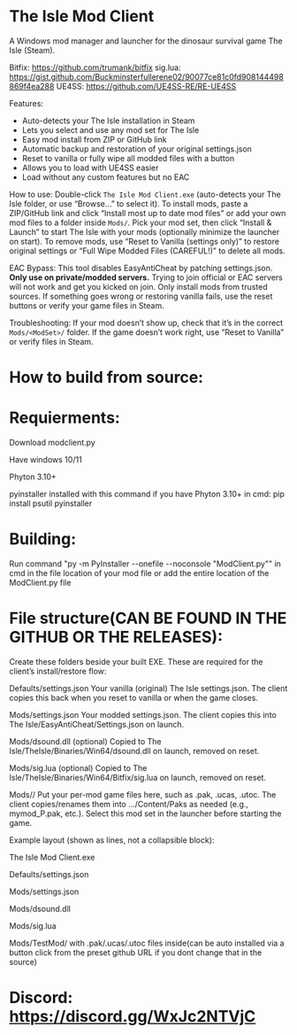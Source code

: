 # The Isle Mod Client

A Windows mod manager and launcher for the dinosaur survival game The Isle (Steam).

Bitfix: https://github.com/trumank/bitfix 
sig.lua: https://gist.github.com/Buckminsterfullerene02/90077ce81c0fd908144498869f4ea288
UE4SS: https://github.com/UE4SS-RE/RE-UE4SS

Features:
- Auto-detects your The Isle installation in Steam
- Lets you select and use any mod set for The Isle
- Easy mod install from ZIP or GitHub link
- Automatic backup and restoration of your original settings.json
- Reset to vanilla or fully wipe all modded files with a button
- Allows you to load with UE4SS easier 
- Load without any custom features but no EAC 

How to use: Double-click `The Isle Mod Client.exe` (auto-detects your The Isle folder, or use “Browse…” to select it). To install mods, paste a ZIP/GitHub link and click “Install most up to date mod files” or add your own mod files to a folder inside `Mods/`. Pick your mod set, then click “Install & Launch” to start The Isle with your mods (optionally minimize the launcher on start). To remove mods, use “Reset to Vanilla (settings only)” to restore original settings or “Full Wipe Modded Files (CAREFUL!)” to delete all mods.

EAC Bypass: This tool disables EasyAntiCheat by patching settings.json. **Only use on private/modded servers.** Trying to join official or EAC servers will not work and get you kicked on join. Only install mods from trusted sources. If something goes wrong or restoring vanilla fails, use the reset buttons or verify your game files in Steam.

Troubleshooting: If your mod doesn’t show up, check that it’s in the correct `Mods/<ModSet>/` folder. If the game doesn’t work right, use “Reset to Vanilla” or verify files in Steam.




# How to build from source:

# Requierments:
Download modclient.py

Have windows 10/11

Phyton 3.10+

pyinstaller installed with this command if you have Phyton 3.10+ in cmd: pip install psutil pyinstaller



# Building:
Run command "py -m PyInstaller --onefile --noconsole "ModClient.py"" in cmd in the file location of your mod file or add the entire location of the ModClient.py file 




# File structure(CAN BE FOUND IN THE GITHUB OR THE RELEASES):
Create these folders beside your built EXE. These are required for the client’s install/restore flow:

Defaults/settings.json
Your vanilla (original) The Isle settings.json.
The client copies this back when you reset to vanilla or when the game closes.

Mods/settings.json
Your modded settings.json.
The client copies this into The Isle/EasyAntiCheat/Settings.json on launch.

Mods/dsound.dll (optional)
Copied to The Isle/TheIsle/Binaries/Win64/dsound.dll on launch, removed on reset.

Mods/sig.lua (optional)
Copied to The Isle/TheIsle/Binaries/Win64/Bitfix/sig.lua on launch, removed on reset.

Mods/<YourModSetName>/
Put your per-mod game files here, such as .pak, .ucas, .utoc.
The client copies/renames them into .../Content/Paks as needed (e.g., mymod_P.pak, etc.).
Select this mod set in the launcher before starting the game.

Example layout (shown as lines, not a collapsible block):

The Isle Mod Client.exe

Defaults/settings.json

Mods/settings.json

Mods/dsound.dll 

Mods/sig.lua 

Mods/TestMod/ with .pak/.ucas/.utoc files inside(can be auto installed via a button click from the preset github URL if you dont change that in the source)


# Discord: https://discord.gg/WxJc2NTVjC
